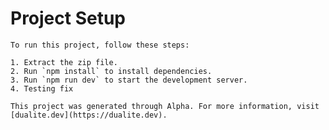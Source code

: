 # Project Setup
    
    To run this project, follow these steps:
    
    1. Extract the zip file.
    2. Run `npm install` to install dependencies.
    3. Run `npm run dev` to start the development server.
    4. Testing fix
    
    This project was generated through Alpha. For more information, visit [dualite.dev](https://dualite.dev).